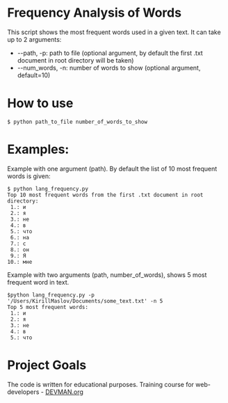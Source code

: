 # Frequency Analysis of Words

This script shows the most frequent words used in a given text.
It can take up to 2 arguments: 
* --path, -p: path to file (optional argument, by default the first .txt document in root directory will be taken)
* --num_words, -n: number of words to show (optional argument, default=10)

# How to use
```
$ python path_to_file number_of_words_to_show
```

# Examples:

Example with one argument (path). 
By default the list of 10 most frequent words is given:
```
$ python lang_frequency.py
Top 10 most frequent words from the first .txt document in root directory:
 1.: и
 2.: я
 3.: не
 4.: в
 5.: что
 6.: на
 7.: с
 8.: он
 9.: Я
10.: мне
```

Example with two arguments (path, number_of_words), shows 5 most frequent word in text.
```
$python lang_frequency.py -p '/Users/KirillMaslov/Documents/some_text.txt' -n 5
Top 5 most frequent words:
 1.: и
 2.: я
 3.: не
 4.: в
 5.: что
```

# Project Goals

The code is written for educational purposes. Training course for web-developers - [DEVMAN.org](https://devman.org)
